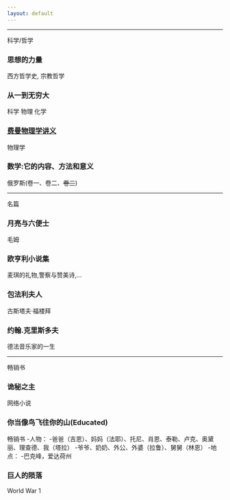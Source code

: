 ```yaml
---
layout: default
---
```


* * *
科学/哲学

### 思想的力量
西方哲学史, 宗教哲学

### 从一到无穷大
科学 物理 化学

### [费曼物理学讲义](./raw_pages/index.html)
物理学

### 数学:它的内容、方法和意义
俄罗斯(卷一、卷二、~~卷三~~)
	
* * *
名篇

### 月亮与六便士
毛姆

### 欧亨利小说集
麦琪的礼物,警察与赞美诗,...

### 包法利夫人
古斯塔夫·福楼拜

### 约翰.克里斯多夫
德法音乐家的一生

* * *
畅销书

### 诡秘之主
网络小说

### 你当像鸟飞往你的山(Educated)
畅销书
-人物：
	-爸爸（吉恩）、妈妈（法耶）、托尼、肖恩、泰勒、卢克、奥黛丽、理查德、我（塔拉）
	-爷爷、奶奶、外公、外婆（拉鲁）、舅舅（林恩）
-地点：
	-巴克峰，爱达荷州
	
### 巨人的陨落
World War 1

